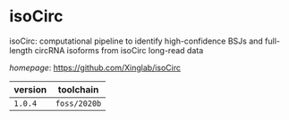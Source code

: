 # isoCirc

isoCirc: computational pipeline to identify high-confidence BSJs and full-length circRNA isoforms from isoCirc long-read data

*homepage*: <https://github.com/Xinglab/isoCirc>

version | toolchain
--------|----------
``1.0.4`` | ``foss/2020b``
